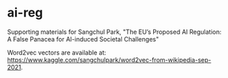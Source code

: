 # ai-reg

Supporting materials for Sangchul Park, "The EU’s Proposed AI Regulation: A False Panacea for AI-induced Societal Challenges"

Word2vec vectors are available at: https://www.kaggle.com/sangchulpark/word2vec-from-wikipedia-sep-2021.
